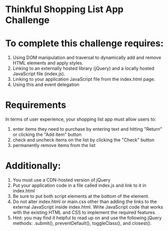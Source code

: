 # Thinkful Shopping List App Challenge

# To complete this challenge requires:

1. Using DOM manipulation and traversal to dynamically add and remove HTML elements and apply styles.
2. Linking to an externally hosted library (jQuery) and a locally hosted JavaScript file (index.js).
3. Linking to your application JavaScript file from the index.html page.
4. Using this and event delegation

# Requirements

In terms of user experience, your shopping list app must allow users to:

1. enter items they need to purchase by entering text and hitting "Return" or clicking the "Add item" button
2. check and uncheck items on the list by clicking the "Check" button
3. permanently remove items from the list

# Additionally:

1. You must use a CDN-hosted version of jQuery
2. Put your application code in a file called index.js and link to it in index.html
3. Be sure to put both script elements at the bottom of the <body> element.
4. Do not alter index.html or main.css other than adding the links to the external JavaScript inside index.html. Write JavaScript code that works with the existing HTML and CSS to implement the required features.
5. Hint: you may find it helpful to read up on and use the following jQuery methods: .submit(), preventDefault(), toggleClass(), and closest().
